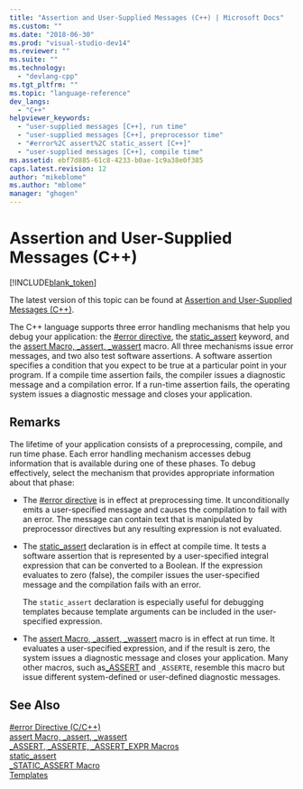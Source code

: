```yaml
---
title: "Assertion and User-Supplied Messages (C++) | Microsoft Docs"
ms.custom: ""
ms.date: "2018-06-30"
ms.prod: "visual-studio-dev14"
ms.reviewer: ""
ms.suite: ""
ms.technology: 
  - "devlang-cpp"
ms.tgt_pltfrm: ""
ms.topic: "language-reference"
dev_langs: 
  - "C++"
helpviewer_keywords: 
  - "user-supplied messages [C++], run time"
  - "user-supplied messages [C++], preprocessor time"
  - "#error%2C assert%2C static_assert [C++]"
  - "user-supplied messages [C++], compile time"
ms.assetid: ebf7d885-61c8-4233-b0ae-1c9a38e0f385
caps.latest.revision: 12
author: "mikeblome"
ms.author: "mblome"
manager: "ghogen"
---
```

# Assertion and User-Supplied Messages (C++)
[!INCLUDE[blank_token](../includes/blank-token.md)]

The latest version of this topic can be found at [Assertion and User-Supplied Messages (C++)](https://docs.microsoft.com/cpp/cpp/assertion-and-user-supplied-messages-cpp).  
  
The C++ language supports three error handling mechanisms that help you debug your application: the [#error directive](../preprocessor/hash-error-directive-c-cpp.md), the [static_assert](../cpp/static-assert.md) keyword, and the [assert Macro, _assert, _wassert](../c-runtime-library/reference/assert-macro-assert-wassert.md) macro. All three mechanisms issue error messages, and two also test software assertions. A software assertion specifies a condition that you expect to be true at a particular point in your program. If a compile time assertion fails, the compiler issues a diagnostic message and a compilation error. If a run-time assertion fails, the operating system issues a diagnostic message and closes your application.  
  
## Remarks  
 The lifetime of your application consists of a preprocessing, compile, and run time phase. Each error handling mechanism accesses debug information that is available during one of these phases. To debug effectively, select the mechanism that provides appropriate information about that phase:  
  
-   The [#error directive](../preprocessor/hash-error-directive-c-cpp.md) is in effect at preprocessing time. It unconditionally emits a user-specified message and causes the compilation to fail with an error. The message can contain text that is manipulated by preprocessor directives but any resulting expression is not evaluated.  
  
-   The [static_assert](../cpp/static-assert.md) declaration is in effect at compile time. It tests a software assertion that is represented by a user-specified integral expression that can be converted to a Boolean. If the expression evaluates to zero (false), the compiler issues the user-specified message and the compilation fails with an error.  
  
     The `static_assert` declaration is especially useful for debugging templates because template arguments can be included in the user-specified expression.  
  
-   The [assert Macro, _assert, _wassert](../c-runtime-library/reference/assert-macro-assert-wassert.md) macro is in effect at run time. It evaluates a user-specified expression, and if the result is zero, the system issues a diagnostic message and closes your application. Many other macros, such as[_ASSERT](../c-runtime-library/reference/assert-asserte-assert-expr-macros.md) and `_ASSERTE`, resemble this macro but issue different system-defined or user-defined diagnostic messages.  
  
## See Also  
 [#error Directive (C/C++)](../preprocessor/hash-error-directive-c-cpp.md)   
 [assert Macro, _assert, _wassert](../c-runtime-library/reference/assert-macro-assert-wassert.md)   
 [_ASSERT, _ASSERTE, _ASSERT_EXPR Macros](../c-runtime-library/reference/assert-asserte-assert-expr-macros.md)   
 [static_assert](../cpp/static-assert.md)   
 [_STATIC_ASSERT Macro](../c-runtime-library/reference/static-assert-macro.md)   
 [Templates](../cpp/templates-cpp.md)





